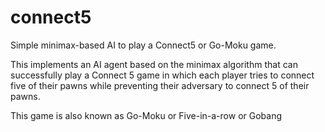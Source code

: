 # connect5
Simple minimax-based AI to play a Connect5 or Go-Moku game.

This implements an AI agent based on the minimax algorithm that can successfully play a Connect 5 game in which each player tries to connect five of their pawns
while preventing their adversary to connect 5 of their pawns. 

This game is also known as Go-Moku or Five-in-a-row or Gobang
